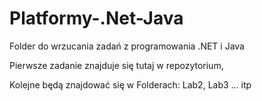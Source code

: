 # Platformy-.Net-Java

Folder do wrzucania zadań z programowania .NET i Java

Pierwsze zadanie znajduje się tutaj w repozytorium,

Kolejne będą znajdować się w Folderach:
Lab2, Lab3 ... itp
